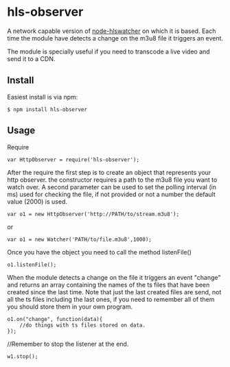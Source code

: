 hls-observer
===============

A network capable version of <a href="http://github.com/marc-ferrer/node-hlswatcher">node-hlswatcher</a> on which it is based. Each time the module have detects a change on the m3u8 file it triggers an event.

The module is specially useful if you need to transcode a live video and send it to
a CDN.

## Install ##################################################################

Easiest install is via npm:

    $ npm install hls-observer


## Usage ####################################################################

Require

	var HttpObserver = require('hls-observer');

After the require the first step is to create an object that represents your http observer.
the constructor requires a path to the m3u8 file you want to watch over.
A second parameter can be used to set the polling interval (in ms) used for checking the file,
if not provided or not a number the default value (2000) is used.

	var o1 = new HttpObserver('http://PATH/to/stream.m3u8');

or

	var o1 = new Watcher('PATH/to/file.m3u8',1000);

Once you have the object you need to call the method listenFile()

	o1.listenFile();

When the module detects a change on the file it triggers an event "change" and returns
an array containing the names of the ts files that have been created since the last time.
Note that just the last created files are send, not all the ts files including the last ones,
if you need to remember all of them you should store them in your own program.

	o1.on("change", function(data){
		//do things with ts files stored on data.
	});

//Remember to stop the listener at the end.

	w1.stop();
